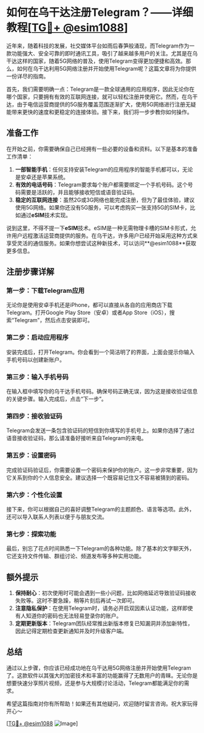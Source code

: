 # 如何在乌干达注册Telegram？——详细教程[[TG💪+ @esim1088](https://t.me/s/esim1088)]

近年来，随着科技的发展，社交媒体平台如雨后春笋般涌现，而Telegram作为一款功能强大、安全可靠的即时通讯工具，吸引了越来越多用户的关注。尤其是在乌干达这样的国家，随着5G网络的普及，使用Telegram变得更加便捷和高效。那么，如何在乌干达利用5G网络注册并开始使用Telegram呢？这篇文章将为你提供一份详尽的指南。

首先，我们需要明确一点：Telegram是一款全球通用的应用程序，因此无论你在哪个国家，只要拥有有效的互联网连接，就可以轻松注册并使用它。然而，在乌干达，由于电信运营商提供的5G服务覆盖范围逐渐扩大，使用5G网络进行注册无疑能带来更快的速度和更稳定的连接体验。接下来，我们将一步步教你如何操作。

## 准备工作

在开始之前，你需要确保自己已经拥有一些必要的设备和资料。以下是基本的准备工作清单：

1. **一部智能手机**：任何支持安装Telegram的应用程序的智能手机都可以，无论是安卓还是苹果系统。
2. **有效的电话号码**：Telegram要求每个账户都需要绑定一个手机号码。这个号码需要是活跃的，并且能够接收短信或语音验证码。
3. **稳定的互联网连接**：虽然2G或3G网络也能完成注册，但为了最佳体验，建议使用5G网络。如果你还没有5G服务，可以考虑购买一张支持5G的SIM卡，比如通过**eSIM**技术实现。

说到这里，不得不提一下**eSIM**技术。eSIM是一种无需物理卡槽的SIM卡形式，允许用户远程激活运营商提供的服务。在乌干达，许多用户已经开始采用这种方式来享受灵活的通信服务。如果你想尝试这种新技术，可以访问**@esim1088**获取更多信息。

## 注册步骤详解

### 第一步：下载Telegram应用

无论你是使用安卓手机还是iPhone，都可以直接从各自的应用商店下载Telegram。打开Google Play Store（安卓）或者App Store（iOS），搜索“Telegram”，然后点击安装即可。

### 第二步：启动应用程序

安装完成后，打开Telegram。你会看到一个简洁明了的界面，上面会提示你输入手机号码以创建新账户。

### 第三步：输入手机号码

在输入框中填写你的乌干达手机号码。确保号码正确无误，因为这是接收验证信息的关键步骤。输入完成后，点击“下一步”。

### 第四步：接收验证码

Telegram会发送一条包含验证码的短信到你填写的手机号上。如果你选择了通过语音接收验证码，那么请准备好接听来自Telegram的来电。

### 第五步：设置密码

完成验证码验证后，你需要设置一个密码来保护你的账户。这一步非常重要，因为它关系到你的个人信息安全。建议选择一个既容易记住又不容易被猜到的密码。

### 第六步：个性化设置

接下来，你可以根据自己的喜好调整Telegram的主题颜色、语言等选项。此外，还可以导入联系人列表以便于与朋友交流。

### 第七步：探索功能

最后，别忘了花点时间熟悉一下Telegram的各种功能。除了基本的文字聊天外，它还支持文件传输、群组讨论、频道发布等多种实用功能。

## 额外提示

1. **保持耐心**：初次使用时可能会遇到一些小问题，比如网络延迟导致验证码接收失败等。这时不要急躁，稍等片刻后再试一次即可。
2. **注意隐私保护**：在使用Telegram时，请务必开启双因素认证功能，这样即使有人知道你的密码也无法轻易登录你的账户。
3. **定期更新版本**：Telegram团队经常推出新版本修复已知漏洞并添加新特性，因此记得定期检查更新通知并及时升级客户端。

## 总结

通过以上步骤，你应该已经成功地在乌干达用5G网络注册并开始使用Telegram了。这款软件以其强大的加密技术和丰富的功能赢得了无数用户的青睐。无论你是想要快速分享照片视频，还是参与大规模讨论活动，Telegram都能满足你的需求。

希望这篇指南对你有所帮助！如果还有其他疑问，欢迎随时留言咨询。祝大家玩得开心～

[[TG💪+ @esim1088](https://t.me/s/esim1088) ![Image](https://i.postimg.cc/4NQfJmqS/Snipaste-2025-05-13-00-14-12.png)]